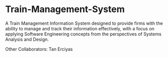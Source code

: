 # Train-Management-System

A Train Management Information System designed to provide firms with the ability to manage and track their information effectively, with a focus on applying Software Engineering concepts from the perspectives of Systems Analysis and Design.

Other Collaborators:
Tan Erciyas
